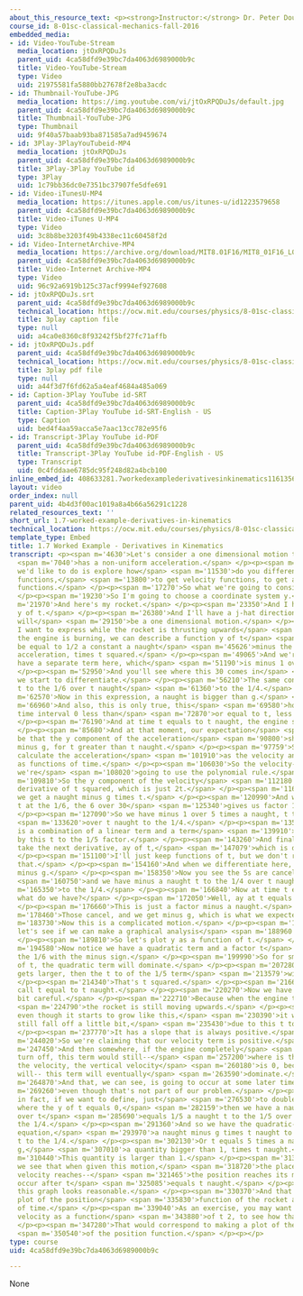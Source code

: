 ```yaml
---
about_this_resource_text: <p><strong>Instructor:</strong> Dr. Peter Dourmashkin</p>
course_id: 8-01sc-classical-mechanics-fall-2016
embedded_media:
- id: Video-YouTube-Stream
  media_location: jtOxRPQDuJs
  parent_uid: 4ca58dfd9e39bc7da4063d6989000b9c
  title: Video-YouTube-Stream
  type: Video
  uid: 21975581fa5880bb27678f2e8ba3acdc
- id: Thumbnail-YouTube-JPG
  media_location: https://img.youtube.com/vi/jtOxRPQDuJs/default.jpg
  parent_uid: 4ca58dfd9e39bc7da4063d6989000b9c
  title: Thumbnail-YouTube-JPG
  type: Thumbnail
  uid: 9f40a57baab93ba871585a7ad9459674
- id: 3Play-3PlayYouTubeid-MP4
  media_location: jtOxRPQDuJs
  parent_uid: 4ca58dfd9e39bc7da4063d6989000b9c
  title: 3Play-3Play YouTube id
  type: 3Play
  uid: 1c79bb36dc0e7351bc37907fe5dfe691
- id: Video-iTunesU-MP4
  media_location: https://itunes.apple.com/us/itunes-u/id1223579658
  parent_uid: 4ca58dfd9e39bc7da4063d6989000b9c
  title: Video-iTunes U-MP4
  type: Video
  uid: 3c8b8be3203f49b4338ec11c60458f2d
- id: Video-InternetArchive-MP4
  media_location: https://archive.org/download/MIT8.01F16/MIT8_01F16_L01v06_360p.mp4
  parent_uid: 4ca58dfd9e39bc7da4063d6989000b9c
  title: Video-Internet Archive-MP4
  type: Video
  uid: 96c92a6919b125c37acf9994ef927608
- id: jtOxRPQDuJs.srt
  parent_uid: 4ca58dfd9e39bc7da4063d6989000b9c
  technical_location: https://ocw.mit.edu/courses/physics/8-01sc-classical-mechanics-fall-2016/week-1-kinematics/1.7-worked-example-derivatives-in-kinematics/1.7-worked-example-derivatives-in-kinematics/jtOxRPQDuJs.srt
  title: 3play caption file
  type: null
  uid: a4ca0e8360c8f93242f5bf27fc71affb
- id: jtOxRPQDuJs.pdf
  parent_uid: 4ca58dfd9e39bc7da4063d6989000b9c
  technical_location: https://ocw.mit.edu/courses/physics/8-01sc-classical-mechanics-fall-2016/week-1-kinematics/1.7-worked-example-derivatives-in-kinematics/1.7-worked-example-derivatives-in-kinematics/jtOxRPQDuJs.pdf
  title: 3play pdf file
  type: null
  uid: a44f3d7f6fd62a5a4eaf4684a485a069
- id: Caption-3Play YouTube id-SRT
  parent_uid: 4ca58dfd9e39bc7da4063d6989000b9c
  title: Caption-3Play YouTube id-SRT-English - US
  type: Caption
  uid: bed4f4aa59acca5e7aac13cc782e95f6
- id: Transcript-3Play YouTube id-PDF
  parent_uid: 4ca58dfd9e39bc7da4063d6989000b9c
  title: Transcript-3Play YouTube id-PDF-English - US
  type: Transcript
  uid: 0c4fddaae6785dc95f248d82a4bcb100
inline_embed_id: 408633281.7workedexamplederivativesinkinematics11613566
layout: video
order_index: null
parent_uid: 4b4d3f00ac1019a8a4b66a56291c1228
related_resources_text: ''
short_url: 1.7-worked-example-derivatives-in-kinematics
technical_location: https://ocw.mit.edu/courses/physics/8-01sc-classical-mechanics-fall-2016/week-1-kinematics/1.7-worked-example-derivatives-in-kinematics/1.7-worked-example-derivatives-in-kinematics
template_type: Embed
title: 1.7 Worked Example - Derivatives in Kinematics
transcript: <p><span m='4630'>Let's consider a one dimensional motion that</span>
  <span m='7040'>has a non-uniform acceleration.</span> </p><p><span m='9910'>What
  we'd like to do is explore how</span> <span m='11530'>do you differentiate position
  functions,</span> <span m='13800'>to get velocity functions, to get acceleration
  functions.</span> </p><p><span m='17270'>So what we're going to consider is a rocket.</span>
  </p><p><span m='19230'>So I'm going to choose a coordinate system y.</span> </p><p><span
  m='21970'>And here's my rocket.</span> </p><p><span m='23350'>And I have a function
  y of t.</span> </p><p><span m='26380'>And I'll have a j-hat direction, but this
  will</span> <span m='29150'>be a one dimensional motion.</span> </p><p><span m='32000'>Now
  I want to express while the rocket is thrusting upwards</span> <span m='36280'>and
  the engine is burning, we can describe a function y of t</span> <span m='41100'>to
  be equal to 1/2 a constant a naught</span> <span m='45626'>minus the gravitational
  acceleration, times t squared.</span> </p><p><span m='49065'>And we're going to
  have a separate term here, which</span> <span m='51190'>is minus 1 over 30.</span>
  </p><p><span m='52950'>And you'll see where this 30 comes in</span> <span m='54540'>as
  we start to differentiate.</span> </p><p><span m='56210'>The same constant a naught,
  t to the 1/6 over t naught</span> <span m='61360'>to the 1/4.</span> </p><p><span
  m='62570'>Now in this expression, a naught is bigger than g.</span> </p><p><span
  m='66960'>And also, this is only true, this</span> <span m='69580'>holds for the
  time interval 0 less than</span> <span m='72870'>or equal to t, less than t naught.</span>
  </p><p><span m='76190'>And at time t equals to t naught, the engine shuts off.</span>
  </p><p><span m='85680'>And at that moment, our expectation</span> <span m='87610'>will
  be that the y component of the acceleration</span> <span m='90800'>should just be
  minus g, for t greater than t naught.</span> </p><p><span m='97759'>So now let's
  calculate the acceleration</span> <span m='101910'>as the velocity and the position
  as functions of time.</span> </p><p><span m='106030'>So the velocity-- in each case,
  we're</span> <span m='108020'>going to use the polynomial rule.</span> </p><p><span
  m='109810'>So the y component of the velocity</span> <span m='112180'>is just the
  derivative of t squared, which is just 2t.</span> </p><p><span m='116420'>And so
  we get a naught minus g times t.</span> </p><p><span m='120990'>And when we differentiate
  t at the 1/6, the 6 over 30</span> <span m='125340'>gives us factor 1 over 5.</span>
  </p><p><span m='127090'>So we have minus 1 over 5 times a naught, t to the 1/5</span>
  <span m='133620'>over t naught to the 1/4.</span> </p><p><span m='135960'>And this
  is a combination of a linear term and a term</span> <span m='139910'>that is decreasing
  by this t to the 1/5 factor.</span> </p><p><span m='143260'>And finally, we now
  take the next derivative, ay of t,</span> <span m='147079'>which is d dy dt.</span>
  </p><p><span m='151100'>I'll just keep functions of t, but we don't really need
  that.</span> </p><p><span m='154160'>And when we differentiate here, we get a naught
  minus g.</span> </p><p><span m='158350'>Now you see the 5s are canceling,</span>
  <span m='160750'>and we have minus a naught t to the 1/4 over t naught</span> <span
  m='165350'>to the 1/4.</span> </p><p><span m='166840'>Now at time t equals t naught,
  what do we have?</span> </p><p><span m='172050'>Well, ay at t equals t naught.</span>
  </p><p><span m='176660'>This is just a factor minus a naught.</span> </p><p><span
  m='178460'>Those cancel, and we get minus g, which is what we expected.</span> </p><p><span
  m='183730'>Now this is a complicated motion.</span> </p><p><span m='185860'>And
  let's see if we can make a graphical analysis</span> <span m='188960'>of this motion.</span>
  </p><p><span m='189810'>So let's plot y as a function of t.</span> </p><p><span
  m='194580'>Now notice we have a quadratic term and a factor t</span> <span m='197720'>to
  the 1/6 with the minus sign.</span> </p><p><span m='199990'>So for small values
  of t, the quadratic term will dominate.</span> </p><p><span m='207280'>But as t
  gets larger, then the t to of the 1/5 term</span> <span m='213579'>will dominate.</span>
  </p><p><span m='214340'>That's t squared.</span> </p><p><span m='216670'>And let's
  call t equal to t naught.</span> </p><p><span m='220270'>Now we have to be a little
  bit careful.</span> </p><p><span m='222710'>Because when the engine turns off,</span>
  <span m='224790'>the rocket is still moving upwards.</span> </p><p><span m='227070'>So
  even though it starts to grow like this,</span> <span m='230390'>it will start to
  still fall off a little bit,</span> <span m='235430'>due to this t to the 1/6 term.</span>
  </p><p><span m='237770'>It has a slope that is always positive.</span> </p><p><span
  m='244020'>So we're claiming that our velocity term is positive.</span> </p><p><span
  m='247450'>And then somewhere, if the engine completely</span> <span m='251740'>didn't
  turn off, this term would still--</span> <span m='257200'>where is the point where
  the velocity, the vertical velocity</span> <span m='260180'>is 0, because gravity
  will-- this term will eventually</span> <span m='263590'>dominate.</span> </p><p><span
  m='264870'>And that, we can see, is going to occur at some later time,</span> <span
  m='269260'>even though that's not part of our problem.</span> </p><p><span m='274050'>Now
  in fact, if we want to define, just</span> <span m='276530'>to double check that,
  where the y of t equals 0,</span> <span m='282159'>then we have a naught minus g
  over t</span> <span m='285690'>equals 1/5 a naught t to the 1/5 over t naught to
  the 1/4.</span> </p><p><span m='291360'>And so we have the quadratic-- we have this
  equation,</span> <span m='293970'>a naught minus g times t naught to the 1/4 equals
  t to the 1/4.</span> </p><p><span m='302130'>Or t equals 5 times a naught minus
  g,</span> <span m='307010'>a quantity bigger than 1, times t naught.</span> </p><p><span
  m='310440'>This quantity is larger than 1.</span> </p><p><span m='313310'>And so
  we see that when given this motion,</span> <span m='318720'>the place where the
  velocity reaches--</span> <span m='321465'>the position reaches its maximum would
  occur after t</span> <span m='325085'>equals t naught.</span> </p><p><span m='326120'>So
  this graph looks reasonable.</span> </p><p><span m='330370'>And that would be the
  plot of the position</span> <span m='335830'>function of the rocket as a function
  of time.</span> </p><p><span m='339040'>As an exercise, you may want to plot the
  velocity as a function</span> <span m='343880'>of t 2, to see how that looks.</span>
  </p><p><span m='347280'>That would correspond to making a plot of the slope</span>
  <span m='350540'>of the position function.</span> </p><p></p>
type: course
uid: 4ca58dfd9e39bc7da4063d6989000b9c

---
```

None